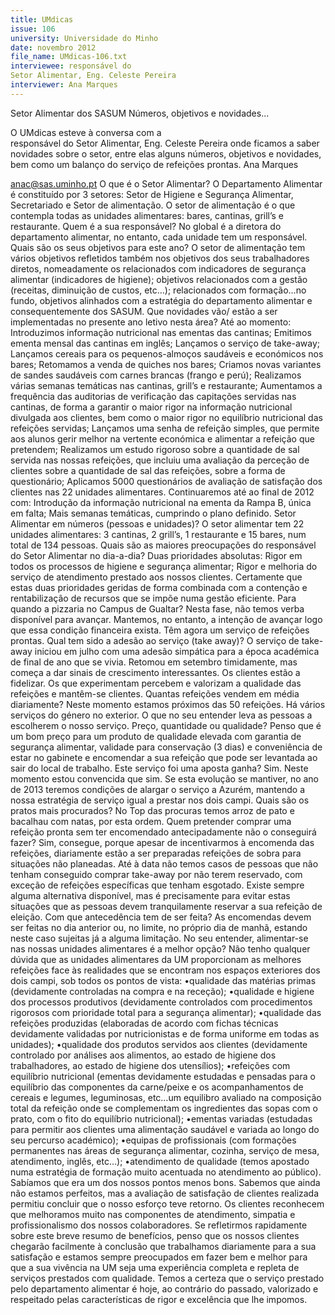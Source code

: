 ```yaml
---
title: UMdicas
issue: 106
university: Universidade do Minho
date: novembro 2012
file_name: UMdicas-106.txt
interviewee: responsável do
Setor Alimentar, Eng. Celeste Pereira
interviewer: Ana Marques
---
```


Setor Alimentar dos SASUM
Números, objetivos e novidades...

O UMdicas esteve à conversa com a  
responsável do
Setor Alimentar, Eng. Celeste Pereira 
 onde ficamos a saber novidades sobre o setor, entre elas alguns números, objetivos e novidades, bem como um balanço
do serviço de refeições prontas.
Ana Marques 

anac@sas.uminho.pt
O que é o Setor Alimentar?
O Departamento Alimentar é constituído por 3 setores:
Setor de Higiene e Segurança Alimentar, Secretariado
e Setor de alimentação. O setor de alimentação
é o que contempla todas as unidades alimentares:
bares, cantinas, grill’s e restaurante.
Quem é a sua responsável?
No global é a diretora do departamento alimentar, no
entanto, cada unidade tem um responsável.
Quais são os seus objetivos para este ano?
O setor de alimentação tem vários objetivos refletidos
também nos objetivos dos seus trabalhadores diretos,
nomeadamente os relacionados com indicadores de
segurança alimentar (indicadores de higiene); objetivos
relacionados com a gestão (receitas, diminuição
de custos, etc…); relacionados com formação…no
fundo, objetivos alinhados com a estratégia do departamento
alimentar e consequentemente dos SASUM.
Que novidades vão/
estão a ser implementadas
no presente
ano letivo
nesta área?
Até ao momento:
Introduzimos informação
nutricional nas
ementas das cantinas;
Emitimos ementa
mensal das cantinas
em inglês; Lançamos
o serviço de take-away;
Lançamos cereais
para os pequenos-almoços
saudáveis e económicos nos bares; Retomamos
a venda de quiches nos bares; Criamos novas
variantes de sandes saudáveis com carnes brancas
(frango e perú); Realizamos várias semanas temáticas
nas cantinas, grill’s e restaurante; Aumentamos
a frequência das auditorias de verificação das capitações
servidas nas cantinas, de forma a garantir o
maior rigor na informação nutricional divulgada aos
clientes, bem como o maior rigor no equilíbrio nutricional
das refeições servidas; Lançamos uma senha
de refeição simples, que permite aos alunos gerir melhor
na vertente económica e alimentar a refeição que
pretendem; Realizamos um estudo rigoroso sobre a
quantidade de sal servida nas nossas refeições, que
incluiu uma avaliação da perceção de clientes sobre
a quantidade de sal das refeições, sobre a forma de
questionário; Aplicamos 5000 questionários de avaliação
de satisfação dos clientes nas 22 unidades
alimentares.
Continuaremos até ao final de 2012 com:
Introdução da informação nutricional na ementa da
Rampa B, única em falta; Mais semanas temáticas,
cumprindo o plano definido.
Setor Alimentar em números (pessoas e unidades)?
O setor alimentar tem 22 unidades alimentares: 3
cantinas, 2 grill’s, 1 restaurante e 15 bares, num total
de 134 pessoas.
Quais são as maiores preocupações do responsável
do Setor Alimentar no dia-a-dia?
Duas prioridades absolutas:
Rigor em todos os processos de higiene e segurança
alimentar; Rigor e melhoria do serviço de atendimento
prestado aos nossos clientes.
Certamente que estas duas prioridades geridas de forma
combinada com a contenção e rentabilização de
recursos que se impõe numa gestão eficiente.
Para quando a pizzaria no Campus de Gualtar?
Nesta fase, não temos verba disponível para avançar.
Mantemos, no entanto, a intenção de avançar logo
que essa condição financeira exista.
Têm agora um serviço de refeições prontas.
Qual tem sido a adesão ao serviço (take away)?
O serviço de take-away iniciou em julho com uma
adesão simpática para a época académica de final de
ano que se vivia. Retomou em setembro timidamente,
mas começa a dar sinais de crescimento interessantes.
Os clientes estão a fidelizar.
Os que experimentam
percebem e valorizam
a qualidade das refeições e
mantêm-se clientes.
Quantas refeições vendem
em média diariamente?
Neste momento estamos
próximos das 50 refeições.
Há vários serviços do
género no exterior. O
que no seu entender
leva as pessoas a escolherem o nosso serviço.
Preço, quantidade ou qualidade?
Penso que é um bom preço para um produto de qualidade
elevada com garantia de segurança alimentar,
validade para conservação (3 dias) e conveniência de
estar no gabinete e encomendar a sua refeição que
pode ser levantada ao sair do local de trabalho.
Este serviço foi uma aposta ganha?
Sim. Neste momento estou convencida que sim. Se
esta evolução se mantiver, no ano de 2013 teremos
condições de alargar o serviço a Azurém, mantendo
a nossa estratégia de serviço igual a prestar nos dois
campi.
Quais são os pratos mais procurados?
No Top das procuras temos arroz de pato e bacalhau
com natas, por esta ordem.
Quem pretender comprar uma refeição pronta
sem ter encomendado antecipadamente não o
conseguirá fazer?
Sim, consegue, porque apesar de incentivarmos à encomenda
das refeições, diariamente estão a ser preparadas
refeições de sobra para situações não planeadas.
Até à data não temos casos de pessoas que não
tenham conseguido comprar take-away por não terem
reservado, com exceção de refeições específicas que
tenham esgotado. Existe sempre alguma alternativa
disponível, mas é precisamente para evitar estas situações
que as pessoas devem tranquilamente reservar
a sua refeição de eleição.
Com que antecedência tem de ser feita?
As encomendas devem ser feitas no dia anterior ou,
no limite, no próprio dia de manhã, estando neste
caso sujeitas já a alguma limitação.
No seu entender, alimentar-se nas nossas unidades
alimentares é a melhor opção?
Não tenho qualquer dúvida que as unidades alimentares
da UM proporcionam as melhores refeições face
às realidades que se encontram nos espaços exteriores
dos dois campi, sob todos os pontos de vista:
•qualidade das matérias primas (devidamente controladas
na compra e na receção);
•qualidade e higiene dos processos produtivos (devidamente
controlados com procedimentos rigorosos
com prioridade total para a segurança alimentar);
•qualidade das refeições produzidas (elaboradas de
acordo com fichas técnicas devidamente validadas
por nutricionistas e de forma uniforme em todas as
unidades);
•qualidade dos produtos servidos aos clientes (devidamente
controlado por análises aos alimentos, ao
estado de higiene dos trabalhadores, ao estado de
higiene dos utensílios);
•refeições com equilíbrio nutricional (ementas devidamente
estudadas e pensadas para o equilíbrio das
componentes da carne/peixe e os acompanhamentos
de cereais e legumes, leguminosas, etc…um equilibro
avaliado na composição total da refeição onde se complementam
os ingredientes das sopas com o prato,
com o fito do equilíbrio nutricional);
•ementas variadas (estudadas para permitir aos
clientes uma alimentação saudável e variada ao longo
do seu percurso académico);
•equipas de profissionais (com formações permanentes
nas áreas de segurança alimentar, cozinha, serviço
de mesa, atendimento, inglês, etc…);
•atendimento de qualidade (temos apostado numa
estratégia de formação muito acentuada no atendimento
ao público). Sabíamos que era um dos nossos
pontos menos bons. Sabemos que ainda não estamos
perfeitos, mas a avaliação de satisfação de clientes
realizada permitiu concluir que o nosso esforço teve
retorno. Os clientes reconhecem que melhoramos
muito nas componentes de atendimento, simpatia e
profissionalismo dos nossos colaboradores.
Se refletirmos rapidamente sobre este breve resumo
de benefícios, penso que os nossos clientes chegarão
facilmente à conclusão que trabalhamos diariamente
para a sua satisfação e estamos sempre preocupados
em fazer bem e melhor para que a sua vivência na
UM seja uma experiência completa e repleta de serviços
prestados com qualidade. Temos a certeza que o
serviço prestado pelo departamento alimentar é hoje,
ao contrário do passado, valorizado e respeitado pelas
características de rigor e excelência que lhe impomos.